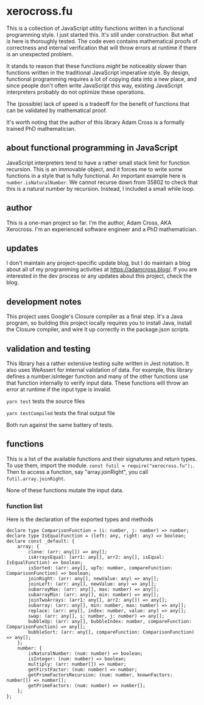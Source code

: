 # xerocross.fu

This is a collection of JavaScript utility functions written in a functional programming style.  I just started this.  It's still under construction.  But what _is_ here is thoroughly tested.  The code even contains mathematical proofs of correctness and internal verification that will throw errors at runtime if there is an unexpected problem.

It stands to reason that these functions _might_ be noticeably slower than functions written in the traditional JavaScript imperative style.  By design, functional programming requires a lot of copying data into a new place, and since people don't often write JavaScript this way, existing JavaScript interpreters probably do not optimize these operations.

The (possible) lack of speed is a tradeoff for the benefit of functions that can be validated by mathematical proof.

It's worth noting that the author of this library Adam Cross is a formally trained PhD mathematician.

## about functional programming in JavaScript

JavaScript interpreters tend to have a rather small stack limit for function recursion.  This is an immovable object, and it forces me to write some functions in a style that is fully functional. An important example here is ```number.isNaturalNumber```.  We cannot recurse down from 35802 to check that this is a natural number by recursion.  Instead, I included a small while loop.

## author

This is a one-man project so far.  I'm the author, Adam Cross, AKA Xerocross.  I'm an experienced software engineer and a PhD mathematician.

## updates

I don't maintain any project-specific  update blog, but I do maintain a blog about all of my programming activities at https://adamcross.blog/.  If you are interested in the dev process or any updates about this project, check the blog.

## development notes

This project uses Google's Closure compiler as a final step.  It's a Java program, so building this project locally requires you to install Java, install the Closure compiler, and wire it up correctly in the package.json scripts.

## validation and testing

This library has a rather extensive testing suite written in Jest notation.  It also uses WeAssert for internal validation of data.  For example, this library defines a number.isInteger function and many of the other functions use that function internally to verify input data.  These functions will throw an error at runtime if the input type is invalid.

```yarn test``` tests the source files

```yarn testCompiled``` tests the final output file

Both run against the same battery of tests.

## functions

This is a list of the available functions and their signatures and return types.  To use them, import the module. ``const futil = require("xerocross.fu");``.  Then to access a function, say "array.joinRight", you call ``futil.array.joinRight``.

None of these functions mutate the input data.

### function list

Here is the declaration of the exported types and methods

```
declare type ComparisonFunction = (i: number, j: number) => number;
declare type IsEqualFunction = (left: any, right: any) => boolean;
declare const _default: {
    array: {
        clone: (arr: any[]) => any[];
        isArraysEqual: (arr1: any[], arr2: any[], isEqual: IsEqualFunction) => boolean;
        isSorted: (arr: any[], upTo: number, compareFunction: ComparisonFunction) => boolean;
        joinRight: (arr: any[], newValue: any) => any[];
        joinLeft: (arr: any[], newValue: any) => any[];
        subarrayMax: (arr: any[], max: number) => any[];
        subarrayMin: (arr: any[], min: number) => any[];
        joinTwoArrays: (arr1: any[], arr2: any[]) => any[];
        subarray: (arr: any[], min: number, max: number) => any[];
        replace: (arr: any[], index: number, value: any) => any[];
        swap: (arr: any[], i: number, j: number) => any[];
        bubbleUp: (arr: any[], bubbleIndex: number, compareFunction: ComparisonFunction) => any[];
        bubbleSort: (arr: any[], compareFunction: ComparisonFunction) => any[];
    };
    number: {
        isNaturalNumber: (num: number) => boolean;
        isInteger: (num: number) => boolean;
        multiply: (arr: number[]) => number;
        getFirstFactor: (num: number) => number;
        getPrimeFactorsRecursion: (num: number, knownFactors: number[]) => number[];
        getPrimeFactors: (num: number) => number[];
    };
};
```
